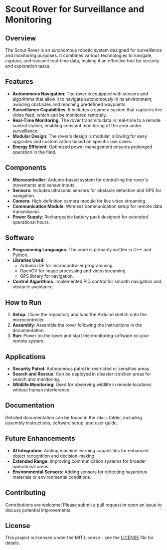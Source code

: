 # Scout Rover for Surveillance and Monitoring

## Overview
The Scout Rover is an autonomous robotic system designed for surveillance and monitoring purposes. It combines various technologies to navigate, capture, and transmit real-time data, making it an effective tool for security and exploration tasks.

## Features
- **Autonomous Navigation**: The rover is equipped with sensors and algorithms that allow it to navigate autonomously in its environment, avoiding obstacles and reaching predefined waypoints.
- **Surveillance Capabilities**: It includes a camera system that captures live video feed, which can be monitored remotely.
- **Real-Time Monitoring**: The rover transmits data in real-time to a remote control station, enabling constant monitoring of the area under surveillance.
- **Modular Design**: The rover's design is modular, allowing for easy upgrades and customization based on specific use cases.
- **Energy Efficient**: Optimized power management ensures prolonged operation in the field.

## Components
- **Microcontroller**: Arduino-based system for controlling the rover's movements and sensor inputs.
- **Sensors**: Includes ultrasonic sensors for obstacle detection and GPS for navigation.
- **Camera**: High-definition camera module for live video streaming.
- **Communication Module**: Wireless communication setup for remote data transmission.
- **Power Supply**: Rechargeable battery pack designed for extended operational hours.

## Software
- **Programming Languages**: The code is primarily written in C++ and Python.
- **Libraries Used**:
  - Arduino IDE for microcontroller programming.
  - OpenCV for image processing and video streaming.
  - GPS library for navigation.
- **Control Algorithms**: Implemented PID control for smooth navigation and obstacle avoidance.

## How to Run
1. **Setup**: Clone the repository and load the Arduino sketch onto the microcontroller.
2. **Assembly**: Assemble the rover following the instructions in the documentation.
3. **Run**: Power on the rover and start the monitoring software on your remote system.

## Applications
- **Security Patrol**: Autonomous patrol in restricted or sensitive areas.
- **Search and Rescue**: Can be deployed in disaster-stricken areas for search and monitoring.
- **Wildlife Monitoring**: Used for observing wildlife in remote locations without human interference.

## Documentation
Detailed documentation can be found in the `/docs` folder, including assembly instructions, software setup, and user guide.

## Future Enhancements
- **AI Integration**: Adding machine learning capabilities for enhanced object recognition and decision-making.
- **Extended Range**: Improving communication systems for broader operational areas.
- **Environmental Sensors**: Adding sensors for detecting hazardous materials or environmental conditions.

## Contributing
Contributions are welcome! Please submit a pull request or open an issue to discuss potential improvements.

## License
This project is licensed under the MIT License - see the [LICENSE](LICENSE) file for details.
